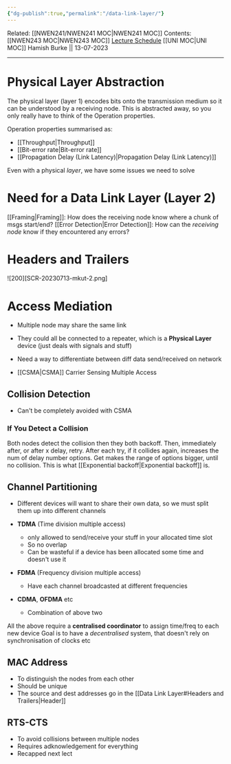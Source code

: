 ```yaml
---
{"dg-publish":true,"permalink":"/data-link-layer/"}
---
```


Related: [[NWEN241/NWEN241 MOC\|NWEN241 MOC]]
Contents: [[NWEN243 MOC\|NWEN243 MOC]]
[Lecture Schedule](https://ecs.wgtn.ac.nz/Courses/NWEN243_2023T2/LectureSchedule)
[[UNI MOC\|UNI MOC]]
Hamish Burke || 13-07-2023
***

# Physical Layer Abstraction

The physical layer (layer 1) encodes bits onto the transmission medium so it can be understood by a receiving node. This is abstracted away, so you only really have to think of the Operation properties.

Operation properties summarised as:
- [[Throughput\|Throughput]]
- [[Bit-error rate\|Bit-error rate]]
- [[Propagation Delay (Link Latency)\|Propagation Delay (Link Latency)]]


Even with a physical *layer*, we have some issues we need to solve

# Need for a Data Link Layer (Layer 2)

[[Framing\|Framing]]: How does the receiving node know where a chunk of msgs start/end? 
[[Error Detection\|Error Detection]]: How can the *receiving node* know if they encountered any errors? 

# Headers and Trailers

![200][SCR-20230713-mkut-2.png]

# Access Mediation

- Multiple node may share the same link
- They could all be connected to a repeater, which is a **Physical Layer** device (just deals with signals and stuff)
- Need a way to differentiate between diff data send/received on network 

- [[CSMA\|CSMA]] Carrier Sensing Multiple Access

## Collision Detection

- Can't be completely avoided with CSMA

### If You Detect a Collision

Both nodes detect the collision then they both backoff.
Then, immediately after, or after x delay, retry.
After each try, if it collides again, increases the num of delay number options.
Get makes the range of options bigger, until no collision.
This is what [[Exponential backoff\|Exponential backoff]] is.

## Channel Partitioning

- Different devices will want to share their own data, so we must split them up into different channels

- **TDMA** (Time division multiple access)
	- only allowed to send/receive your stuff in your allocated time slot
	- So no overlap
	- Can be wasteful if a device has been allocated some time and doesn't use it
- **FDMA** (Frequency division multiple access)
	- Have each channel broadcasted at different frequencies
- **CDMA**, **OFDMA** etc
	- Combination of above two


All the above require a **centralised coordinator** to assign time/freq to each new device
Goal is to have a *decentralised* system, that doesn't rely on synchronisation of clocks etc

## MAC Address

- To distinguish the nodes from each other
- Should be unique
- The source and dest addresses go in the [[Data Link Layer#Headers and Trailers\|Header]]

## RTS-CTS

- To avoid collisions between multiple nodes
- Requires adknowledgement for everything
- Recapped next lect